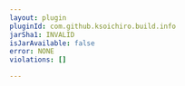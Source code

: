 ```yaml
---
layout: plugin
pluginId: com.github.ksoichiro.build.info
jarSha1: INVALID
isJarAvailable: false
error: NONE
violations: []

---
```

